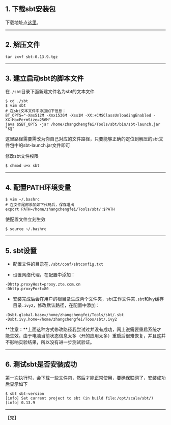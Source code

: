 ## 1. 下载sbt安装包
下载地址点[这里][1]。


----------


## 2. 解压文件
	tar zxvf sbt-0.13.9.tgz
 


----------


## 3. 建立启动sbt的脚本文件
在`./sbt`目录下面新建文件名为sbt的文本文件
```
$ cd ./sbt
$ vim sbt
# 在sbt文本文件中添加如下信息：
BT_OPTS="-Xms512M -Xmx1536M -Xss1M -XX:+CMSClassUnloadingEnabled -XX:MaxPermSize=256M"
java $SBT_OPTS -jar /home/zhangchengfei/Tools/sbt/bin/sbt-launch.jar "$@" 
```
这里路径需要需改为你自己对应的文件路径，只要能够正确的定位到解压的sbt文件包中的sbt-launch.jar文件即可

修改sbt文件权限

	$ chmod u+x sbt 
	


----------


	
## 4. 配置PATH环境变量
```
$ vim ~/.bashrc
# 在文件尾部添加如下代码后，保存退出
export PATH=/home/zhangchengfei/Tools/sbt/:$PATH
```

使配置文件立刻生效

	$ source ~/.bashrc
 


----------
## 5. sbt设置
+ 配置文件的目录在`./sbt/conf/sbtconfig.txt`

+ 设置网络代理，在配置中添加：
```	
-Dhttp.proxyHost=proxy.zte.com.cn
-Dhttp.proxyPort=80
```

+ 安装完成后会在用户的根目录生成两个文件夹，sbt工作文件夹`.sbt`和lvy缓存目录`.ivy2`，修改默认路径，在配置中添加：
```
-Dsbt.global.base=/home/zhangchengfei/Tools/sbt/.sbt
-Dsbt.ivy.home=/home/zhangchengfei/Toos/sbt/.ivy2
```
**注意：**上面这种方式修改路径我尝试过并没有成功，网上说需要重启系统才能生效。由于电脑当前状态信息太多（开的应用太多）重启后很难恢复，并且这并不影响实验结果，所以没有进一步测试验证。

----------


## 6. 测试sbt是否安装成功
第一次执行时，会下载一些文件包，然后才能正常使用，要确保联网了，安装成功后显示如下
```
$ sbt sbt-version
[info] Set current project to sbt (in build file:/opt/scala/sbt/)
[info] 0.13.9
```


----------
【完】

[1]: http://www.scala-sbt.org/download.html